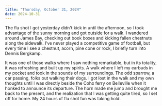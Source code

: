 ```yaml
---
title: "Thursday, October 31, 2024"
date: 2024-10-31
---
```


The flu shot I got yesterday didn't kick in until the afternoon, so I took advantage of the sunny morning and got outside for a walk.  I wandered around James Bay, checking out book boxes and kicking fallen chestnuts along the sidewalk.  I've never played a competitive game of football, but every time I see a chestnut, acorn, pine cone or rock, I briefly turn into Dennis Bergkamp.

It was one of those walks where I saw nothing remarkable, but in its totality, it was refreshing and built up my spirits.  A walk where I left my earbuds in my pocket and took in the sounds of my surroundings.  The odd sparrow, a car passing, folks out walking their dogs.  I got lost in the walk and my own thoughts until I was directly beside the Coho ferry on Belleville when it honked to announce its departure.  The horn made me jump and brought me back to the present, and the realization that I was getting quite tired, so I set off for home.  My 24 hours of flu shot fun was taking hold.